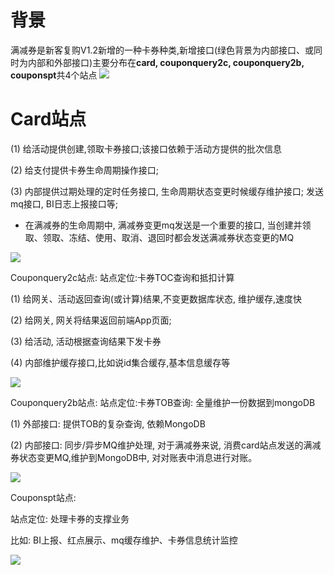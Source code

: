 # 背景
满减券是新客复购V1.2新增的一种卡券种类,新增接口(绿色背景为内部接口、或同时为内部和外部接口)主要分布在**card, couponquery2c, couponquery2b, couponspt**共4个站点
![](https://gitee.com/fluffyball/blogimage/raw/master/images/localPC/202109092118226.png)

# Card站点
(1) 给活动提供创建,领取卡券接口;该接口依赖于活动方提供的批次信息

(2) 给支付提供卡券生命周期操作接口;

(3) 内部提供过期处理的定时任务接口, 生命周期状态变更时候缓存维护接口; 发送mq接口, BI日志上报接口等;

- 在满减券的生命周期中, 满减券变更mq发送是一个重要的接口, 当创建并领取、领取、冻结、使用、取消、退回时都会发送满减券状态变更的MQ

![](https://gitee.com/fluffyball/blogimage/raw/master/images/localPC/202109092126412.png)

Couponquery2c站点:
站点定位:卡券TOC查询和抵扣计算

(1) 给网关、活动返回查询(或计算)结果,不变更数据库状态, 维护缓存,速度快

(2) 给网关, 网关将结果返回前端App页面;

(3) 给活动, 活动根据查询结果下发卡券

(4) 内部维护缓存接口,比如说id集合缓存,基本信息缓存等

![](https://gitee.com/fluffyball/blogimage/raw/master/images/localPC/202109092129787.png)


Couponquery2b站点:
站点定位:卡券TOB查询:
全量维护一份数据到mongoDB

(1) 外部接口: 提供TOB的复杂查询, 依赖MongoDB

(2) 内部接口: 同步/异步MQ维护处理, 对于满减券来说, 消费card站点发送的满减券状态变更MQ,维护到MongoDB中, 对对账表中消息进行对账。

![](https://gitee.com/fluffyball/blogimage/raw/master/images/localPC/202109092134248.png)

Couponspt站点:

站点定位: 处理卡券的支撑业务

比如: BI上报、红点展示、mq缓存维护、卡券信息统计监控

![](https://gitee.com/fluffyball/blogimage/raw/master/images/localPC/202109092135175.png)